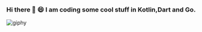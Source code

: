 ### Hi there 👋 😄 I am coding some cool stuff in Kotlin,Dart and Go.

![giphy](https://user-images.githubusercontent.com/26837182/104904758-8de5f300-59a7-11eb-9bc5-a7403c344aac.gif)
<!--
**anuj72/anuj72** is a ✨ _special_ ✨ repository because its `README.md` (this file) appears on your GitHub profile.

Here are some ideas to get you started:

- 🔭 I’m currently working on ...
- 🌱 I’m currently learning ...
- 👯 I’m looking to collaborate on ...
- 🤔 I’m looking for help with ...
- 💬 Ask me about ...
- 📫 How to reach me: ...
- 😄 Pronouns: ...
- ⚡ Fun fact: ...
-->
